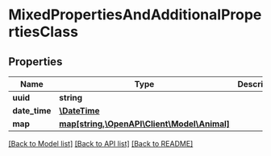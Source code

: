 # MixedPropertiesAndAdditionalPropertiesClass

## Properties
Name | Type | Description | Notes
------------ | ------------- | ------------- | -------------
**uuid** | **string** |  | [optional] 
**date_time** | [**\DateTime**](\DateTime.md) |  | [optional] 
**map** | [**map[string,\OpenAPI\Client\Model\Animal]**](Animal.md) |  | [optional] 

[[Back to Model list]](../../README.md#documentation-for-models) [[Back to API list]](../../README.md#documentation-for-api-endpoints) [[Back to README]](../../README.md)


